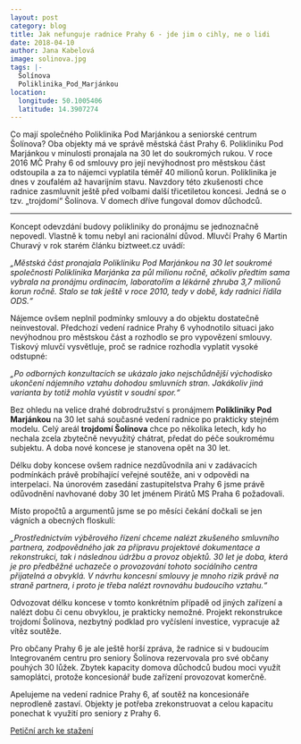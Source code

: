 ```yaml
---
layout: post
category: blog
title: Jak nefunguje radnice Prahy 6 - jde jim o cihly, ne o lidi
date: 2018-04-10
author: Jana Kabelová
image: solinova.jpg
tags: |-
  Šolínova
  Poliklinika_Pod_Marjánkou
location:
  longitude: 50.1005406
  latitude: 14.3907274
---
```


Co mají společného Poliklinika Pod Marjánkou a seniorské centrum Šolínova? Oba objekty má ve správě městská část Prahy 6. Polikliniku Pod Marjánkou v minulosti pronajala na 30 let do soukromých rukou. V roce 2016 MČ Prahy 6 od smlouvy pro její nevýhodnost pro městskou část odstoupila a za to nájemci vyplatila téměř 40 milionů korun. Poliklinika je dnes v zoufalém až havarijním stavu. Navzdory této zkušenosti chce radnice zasmluvnit ještě před volbami další třicetiletou koncesi. Jedná se o tzv. „trojdomí“ Šolínova. V domech dříve fungoval domov důchodců.

----

Koncept odevzdání budovy polikliniky do pronájmu se jednoznačně nepovedl. Vlastně k tomu nebyl ani racionální důvod. Mluvčí Prahy 6 Martin Churavý v rok starém článku biztweet.cz uvádí: 

*„Městská část pronajala Polikliniku Pod Marjánkou na 30 let soukromé společnosti Poliklinika Marjánka za půl milionu ročně, ačkoliv předtím sama vybrala na pronájmu ordinacím, laboratořím a lékárně zhruba 3,7 milionů korun ročně. Stalo se tak ještě v roce 2010, tedy v době, kdy radnici řídila ODS.“*

Nájemce ovšem neplnil podmínky smlouvy a do objektu dostatečně neinvestoval. Předchozí vedení radnice Prahy 6 vyhodnotilo situaci jako nevýhodnou pro městskou část a rozhodlo se pro vypovězení smlouvy. Tiskový mluvčí vysvětluje, proč se radnice rozhodla vyplatit vysoké odstupné: 

*„Po odborných konzultacích se ukázalo jako nejschůdnější východisko ukončení nájemního vztahu dohodou smluvních stran. Jakákoliv jiná varianta by totiž mohla vyústit v soudní spor.“*

Bez ohledu na velice drahé dobrodružství s pronájmem **Polikliniky Pod Marjánkou** na 30 let sahá současné vedení radnice po prakticky stejném modelu. Celý areál **trojdomí Šolínova** chce po několika letech, kdy ho nechala zcela zbytečně nevyužitý chátrat, předat do péče soukromému subjektu. A doba nové koncese je stanovena opět na 30 let.

Délku doby koncese ovšem radnice nezdůvodnila ani v zadávacích podmínkách právě probíhající veřejné soutěže, ani v odpovědi na interpelaci. Na únorovém zasedání zastupitelstva Prahy 6 jsme právě odůvodnění navhované doby 30 let jménem Pirátů MS Praha 6 požadovali.

Místo propočtů a argumentů jsme se po měsíci čekání dočkali se jen vágních a obecných floskulí: 

*„Prostřednictvím výběrového řízení chceme nalézt zkušeného smluvního partnera, zodpovědného jak za přípravu projektové dokumentace a rekonstrukci, tak i následnou údržbu a provoz objektů. 30 let je doba, která je pro předběžné uchazeče o provozování tohoto sociálního centra přijatelná a obvyklá. V návrhu koncesní smlouvy je mnoho rizik právě na straně partnera, i proto je třeba nalézt rovnováhu budoucího vztahu.“*

Odvozovat délku koncese v tomto konkrétním případě od jiných zařízení a nalézt dobu či cenu obvyklou, je prakticky nemožné. Projekt rekonstrukce trojdomí Šolínova, nezbytný podklad pro vyčíslení investice, vypracuje až vítěz soutěže.

Pro občany Prahy 6 je ale ještě horší zpráva, že radnice si v budoucím Integrovaném centru pro seniory Šolínova rezervovala pro své občany pouhých 30 lůžek. Zbytek kapacity domova důchodců budou moci využít samoplátci, protože koncesionář bude zařízení provozovat komerčně.

Apelujeme na vedení radnice Prahy 6, ať soutěž na koncesionáře neprodleně zastaví. Objekty je potřeba zrekonstruovat a celou kapacitu ponechat k využití pro seniory z Prahy 6.

[Petiční arch ke stažení](/assets/PeticeSolinova.pdf)


